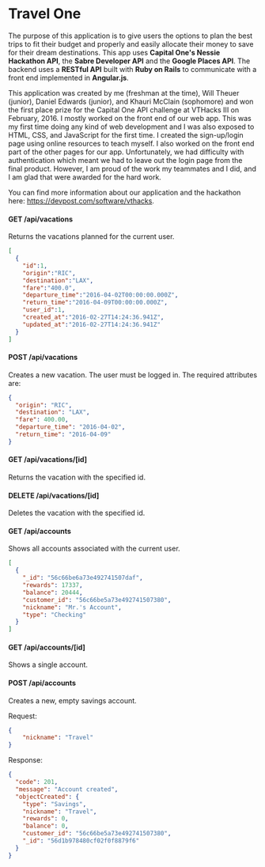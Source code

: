 # Travel One
The purpose of this application is to give users the options to plan the best trips
to fit their budget and properly and easily allocate their money to save for their
dream destinations. This app uses **Capital One's Nessie Hackathon API**, the **Sabre Developer API** and
the **Google Places API**. The backend uses a **RESTful API** built with **Ruby on Rails** to communicate with
a front end implemented in **Angular.js**.

This application was created by me (freshman at the time), Will Theuer (junior), Daniel Edwards (junior), and Khauri McClain (sophomore)
and won the first place prize for the Capital One API challenge at VTHacks III on February, 2016. I mostly worked on the front end of 
our web app. This was my first time doing any kind of web development and I was also exposed to HTML, CSS, and JavaScript for the first
time. I created the sign-up/login page using online resources to teach myself. I also worked on the front end part of the other pages 
for our app. Unfortunately, we had difficulty with authentication which meant we had to leave out the login page from the final product.
However, I am proud of the work my teammates and I did, and I am glad that were awarded for the hard work.

You can find more information about our application and the hackathon here: https://devpost.com/software/vthacks.

#### GET /api/vacations
Returns the vacations planned for the current user.
```json
[
  {
    "id":1,
    "origin":"RIC",
    "destination":"LAX",
    "fare":"400.0",
    "departure_time":"2016-04-02T00:00:00.000Z",
    "return_time":"2016-04-09T00:00:00.000Z",
    "user_id":1,
    "created_at":"2016-02-27T14:24:36.941Z",
    "updated_at":"2016-02-27T14:24:36.941Z"
  }
]
```

#### POST /api/vacations
Creates a new vacation. The user must be logged in. The required attributes are:
```json
{
  "origin": "RIC",
  "destination": "LAX",
  "fare": 400.00,
  "departure_time": "2016-04-02",
  "return_time": "2016-04-09"
}
```

#### GET /api/vacations/[id]
Returns the vacation with the specified id.

#### DELETE /api/vacations/[id]
Deletes the vacation with the specified id.

#### GET /api/accounts
Shows all accounts associated with the current user.
```json
[
  {
    "_id": "56c66be6a73e492741507daf",
    "rewards": 17337,
    "balance": 20444,
    "customer_id": "56c66be5a73e492741507380",
    "nickname": "Mr.'s Account",
    "type": "Checking"
  }
]
```

#### GET /api/accounts/[id]
Shows a single account.

#### POST /api/accounts
Creates a new, empty savings account.

Request:
```json
{
    "nickname": "Travel"
}
```

Response:
```json
{
  "code": 201,
  "message": "Account created",
  "objectCreated": {
    "type": "Savings",
    "nickname": "Travel",
    "rewards": 0,
    "balance": 0,
    "customer_id": "56c66be5a73e492741507380",
    "_id": "56d1b978480cf02f0f8879f6"
  }
}
```
